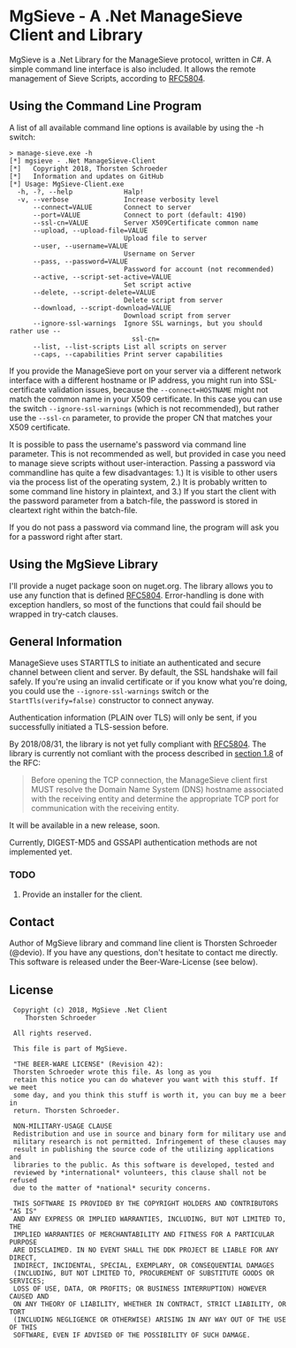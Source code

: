 # MgSieve - A .Net ManageSieve Client and Library

MgSieve is a .Net Library for the ManageSieve protocol, written in C#. A simple command line interface is also included. It allows the remote management of Sieve Scripts, according to [RFC5804](https://tools.ietf.org/html/rfc5804).

## Using the Command Line Program

A list of all available command line options is available by using the -h switch:

```
> manage-sieve.exe -h
[*] mgsieve - .Net ManageSieve-Client
[*]   Copyright 2018, Thorsten Schroeder
[*]   Information and updates on GitHub
[*] Usage: MgSieve-Client.exe
  -h, -?, --help             Halp!
  -v, --verbose              Increase verbosity level
      --connect=VALUE        Connect to server
      --port=VALUE           Connect to port (default: 4190)
      --ssl-cn=VALUE         Server X509Certificate common name
      --upload, --upload-file=VALUE
                             Upload file to server
      --user, --username=VALUE
                             Username on Server
      --pass, --password=VALUE
                             Password for account (not recommended)
      --active, --script-set-active=VALUE
                             Set script active
      --delete, --script-delete=VALUE
                             Delete script from server
      --download, --script-download=VALUE
                             Download script from server
      --ignore-ssl-warnings  Ignore SSL warnings, but you should rather use --
                               ssl-cn=
      --list, --list-scripts List all scripts on server
      --caps, --capabilities Print server capabilities
```

If you provide the ManageSieve port on your server via a different network interface with a different hostname or IP address, you might run into SSL-certificate validation issues, because the `--connect=HOSTNAME` might not match the common name in your X509 certificate. In this case you can use the switch `--ignore-ssl-warnings` (which is not recommended), but rather use the `--ssl-cn` parameter, to provide the proper CN that matches your X509 certificate. 

It is possible to pass the username's password via command line parameter. This is not recommended as well, but provided in case you need to manage sieve scripts without user-interaction. Passing a password via commandline has quite a few disadvantages: 1.) It is visible to other users via the process list of the operating system, 2.) It is probably written to some command line history in plaintext, and 3.) If you start the client with the password parameter from a batch-file, the password is stored in cleartext right within the batch-file.

If you do not pass a password via command line, the program will ask you for a password right after start.

## Using the MgSieve Library

I'll provide a nuget package soon on nuget.org. The library allows you to use any function that is defined [RFC5804](https://tools.ietf.org/html/rfc5804). Error-handling is done with exception handlers, so most of the functions that could fail should be wrapped in try-catch clauses.

## General Information

ManageSieve uses STARTTLS to initiate an authenticated and secure channel between client and server. By default, the SSL handshake will fail safely. If you're using an invalid certificate or if you know what you're doing, you could use the `--ignore-ssl-warnings` switch or the `StartTls(verify=false)` constructor to connect anyway.

Authentication information (PLAIN over TLS) will only be sent, if you successfully initiated a TLS-session before.

By 2018/08/31, the library is not yet fully compliant with [RFC5804](https://tools.ietf.org/html/rfc5804). The library is currently not comliant with the process described in [section 1.8](https://tools.ietf.org/html/rfc5804#section-1.8) of the RFC:

>   Before opening the TCP connection, the ManageSieve client first MUST
>   resolve the Domain Name System (DNS) hostname associated with the
>   receiving entity and determine the appropriate TCP port for
>   communication with the receiving entity.

It will be available in a new release, soon.

Currently, DIGEST-MD5 and GSSAPI authentication methods are not implemented yet.

### TODO

1. Provide an installer for the client.

## Contact

Author of MgSieve library and command line client is Thorsten Schroeder (@devio). If you have any questions, don't hesitate to contact me directly.
This software is released under the Beer-Ware-License (see below).

## License

```
 Copyright (c) 2018, MgSieve .Net Client
    Thorsten Schroeder 
 
 All rights reserved.
 
 This file is part of MgSieve.
 
 "THE BEER-WARE LICENSE" (Revision 42):
 Thorsten Schroeder wrote this file. As long as you
 retain this notice you can do whatever you want with this stuff. If we meet
 some day, and you think this stuff is worth it, you can buy me a beer in
 return. Thorsten Schroeder.
 
 NON-MILITARY-USAGE CLAUSE
 Redistribution and use in source and binary form for military use and
 military research is not permitted. Infringement of these clauses may
 result in publishing the source code of the utilizing applications and
 libraries to the public. As this software is developed, tested and
 reviewed by *international* volunteers, this clause shall not be refused
 due to the matter of *national* security concerns.
 
 THIS SOFTWARE IS PROVIDED BY THE COPYRIGHT HOLDERS AND CONTRIBUTORS "AS IS"
 AND ANY EXPRESS OR IMPLIED WARRANTIES, INCLUDING, BUT NOT LIMITED TO, THE
 IMPLIED WARRANTIES OF MERCHANTABILITY AND FITNESS FOR A PARTICULAR PURPOSE
 ARE DISCLAIMED. IN NO EVENT SHALL THE DDK PROJECT BE LIABLE FOR ANY DIRECT,
 INDIRECT, INCIDENTAL, SPECIAL, EXEMPLARY, OR CONSEQUENTIAL DAMAGES
 (INCLUDING, BUT NOT LIMITED TO, PROCUREMENT OF SUBSTITUTE GOODS OR SERVICES;
 LOSS OF USE, DATA, OR PROFITS; OR BUSINESS INTERRUPTION) HOWEVER CAUSED AND
 ON ANY THEORY OF LIABILITY, WHETHER IN CONTRACT, STRICT LIABILITY, OR TORT
 (INCLUDING NEGLIGENCE OR OTHERWISE) ARISING IN ANY WAY OUT OF THE USE OF THIS
 SOFTWARE, EVEN IF ADVISED OF THE POSSIBILITY OF SUCH DAMAGE.
```
